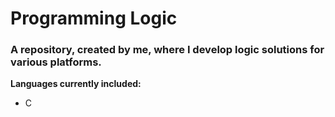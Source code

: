 # Programming Logic
### A repository, created by me, where I develop logic solutions for various platforms.

**Languages ​​currently included:**
- C